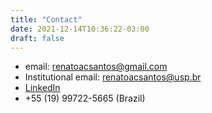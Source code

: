 ```yaml
---
title: "Contact"
date: 2021-12-14T10:36:22-03:00
draft: false
---
```


 * email: [renatoacsantos@gmail.com](mailto:renatoacsantos@gmail.com)
 * Institutional email: [renatoacsantos@usp.br](mailto:renatoacsantos@usp.br)
 * [LinkedIn](https://linkedin.com/in/renato-augusto-corrêa-dos-santos-263202132/)
 * +55 (19) 99722-5665 (Brazil)
